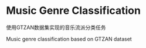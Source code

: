 # Music Genre Classification

使用GTZAN数据集实现的音乐流派分类任务

Music genre classification based on GTZAN dataset
